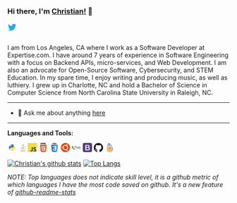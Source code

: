 <!--
**ctdurazo/ctdurazo** is a ✨ _special_ ✨ repository because its `README.md` (this file) appears on your GitHub profile.
Here are some ideas to get you started:

- 🔭 I’m currently working on ...
- 🌱 I’m currently learning ...
- 👯 I’m looking to collaborate on ...
- 🤔 I’m looking for help with ...
- 💬 Ask me about ...
- 📫 How to reach me: ...
- 😄 Pronouns: ...
- ⚡ Fun fact: ...
-->
### Hi there, I'm [Christian!](https://github.com/ctdurazo/) 👋
<a href="https://twitter.com/ctdurazo">
  <img align="left" alt="Christian Durazo | Twitter" width="21px" src="https://raw.githubusercontent.com/ctdurazo/ctdurazo/master/assets/twitter.svg" />
</a>
<br />
<br />

I am from Los Angeles, CA where I work as a Software Developer at Expertise.com. 
I have around 7 years of experience in Software Engineering with a focus on Backend APIs, micro-services, and Web Development. 
I am also an advocate for Open-Source Software, Cybersecurity, and STEM Education.
In my spare time, I enjoy writing and producing music, as well as luthiery.
I grew up in Charlotte, NC and hold a Bachelor of Science in Computer Science from North Carolina State University in Raleigh, NC.

---

<!--
**Now Playing** on Spotify

<a href="https://status.nmoo.dev/now-playing?open">
    <img src="https://status.nmoo.dev/now-playing" width="256" height="64" alt="Now Playing">
</a>

---
-->

- 💬 Ask me about anything [here](https://github.com/ctdurazo/ctdurazo/issues)

---
**Languages and Tools:**  

<img width="21px" src="https://raw.githubusercontent.com/github/explore/master/topics/python/python.png"> <img width="21px" src="https://raw.githubusercontent.com/github/explore/master/topics/java/java.png"><img width="21px" src="https://raw.githubusercontent.com/github/explore/master/topics/javascript/javascript.png"> <img width="21px" src="https://raw.githubusercontent.com/github/explore/master/topics/html/html.png"> <img width="21px" src="https://raw.githubusercontent.com/github/explore/master/topics/css/css.png"> <img width="21px" src="https://raw.githubusercontent.com/github/explore/master/topics/ubuntu/ubuntu.png"> <img width="21px" src="https://raw.githubusercontent.com/github/explore/master/topics/flask/flask.png"> <img width="21px" src="https://raw.githubusercontent.com/github/explore/master/topics/bootstrap/bootstrap.png"> <img width="21px" src="https://raw.githubusercontent.com/github/explore/master/topics/github/github.png"> <img width="21px" src="https://raw.githubusercontent.com/github/explore/master/topics/homebrew/homebrew.png">

[![Christian's github stats](https://github-readme-stats.vercel.app/api?username=ctdurazo&count_private=true&hide=stars,contribs&show_icons=true)](https://github.com/ctdurazo/github-readme-stats)
[![Top Langs](https://github-readme-stats.vercel.app/api/top-langs/?username=ctdurazo&hide=html,css&layout=compact)](https://github.com/ctdurazo/github-readme-stats)

*NOTE: Top languages does not indicate skill level, it is a github metric of which languages I have the most code saved on github. It's a new feature of [github-readme-stats](https://github.com/ctdurazo/github-readme-stats)*

<!--[![Portfolio Card](https://github-readme-stats.vercel.app/api/pin/?username=ctdurazo&repo=ctdurazo.github.io)](https://github.com/ctdurazo/github-readme-stats)-->
